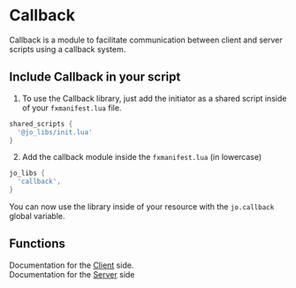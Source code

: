 # Callback

Callback is a module to facilitate communication between client and server scripts using a callback system.

## Include Callback in your script

1. To use the Callback library, just add the initiator as a shared script inside of your `fxmanifest.lua` file.
```lua
shared_scripts {
  '@jo_libs/init.lua'
}

```
2. Add the callback module inside the `fxmanifest.lua` (in lowercase)
```lua
jo_libs {
  'callback',
}

```
You can now use the library inside of your resource with the `jo.callback` global variable.

## Functions

Documentation for the [Client](./client.md) side.  
Documentation for the [Server](./server.md) side  